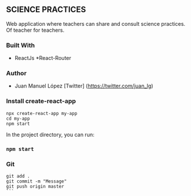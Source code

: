 
## SCIENCE PRACTICES
Web application where teachers can share and consult science practices.
Of teacher for teachers.

### Built With
* ReactJs
*React-Router

### Author
* Juan Manuel López [Twitter] (https://twitter.com/juan_lg)

### Install create-react-app

```
npx create-react-app my-app
cd my-app
npm start
```


In the project directory, you can run:
### `npm start`

### Git
````
git add .
git commit -m "Message"
git push origin master
```